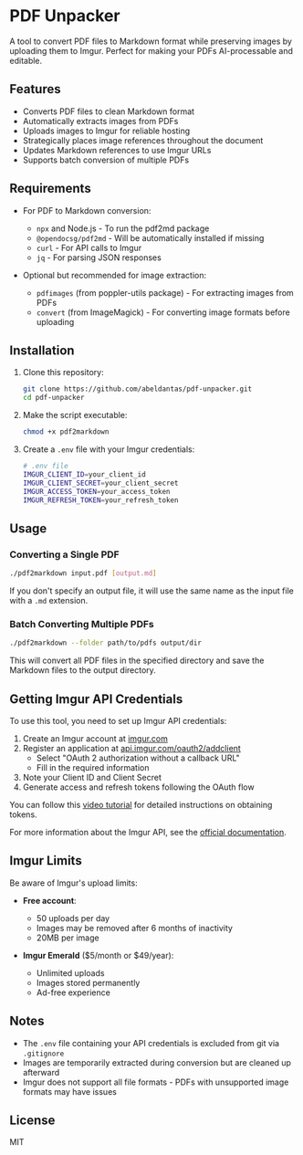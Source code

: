 # PDF Unpacker

A tool to convert PDF files to Markdown format while preserving images by uploading them to Imgur. Perfect for making your PDFs AI-processable and editable.

## Features

- Converts PDF files to clean Markdown format
- Automatically extracts images from PDFs
- Uploads images to Imgur for reliable hosting
- Strategically places image references throughout the document
- Updates Markdown references to use Imgur URLs
- Supports batch conversion of multiple PDFs

## Requirements

- For PDF to Markdown conversion:
  - `npx` and Node.js - To run the pdf2md package
  - `@opendocsg/pdf2md` - Will be automatically installed if missing
  - `curl` - For API calls to Imgur
  - `jq` - For parsing JSON responses

- Optional but recommended for image extraction:
  - `pdfimages` (from poppler-utils package) - For extracting images from PDFs
  - `convert` (from ImageMagick) - For converting image formats before uploading

## Installation

1. Clone this repository:
   ```bash
   git clone https://github.com/abeldantas/pdf-unpacker.git
   cd pdf-unpacker
   ```

2. Make the script executable:
   ```bash
   chmod +x pdf2markdown
   ```

3. Create a `.env` file with your Imgur credentials:
   ```bash
   # .env file
   IMGUR_CLIENT_ID=your_client_id
   IMGUR_CLIENT_SECRET=your_client_secret
   IMGUR_ACCESS_TOKEN=your_access_token
   IMGUR_REFRESH_TOKEN=your_refresh_token
   ```

## Usage

### Converting a Single PDF

```bash
./pdf2markdown input.pdf [output.md]
```

If you don't specify an output file, it will use the same name as the input file with a `.md` extension.

### Batch Converting Multiple PDFs

```bash
./pdf2markdown --folder path/to/pdfs output/dir
```

This will convert all PDF files in the specified directory and save the Markdown files to the output directory.

## Getting Imgur API Credentials

To use this tool, you need to set up Imgur API credentials:

1. Create an Imgur account at [imgur.com](https://imgur.com/)
2. Register an application at [api.imgur.com/oauth2/addclient](https://api.imgur.com/oauth2/addclient)
   - Select "OAuth 2 authorization without a callback URL"
   - Fill in the required information
3. Note your Client ID and Client Secret
4. Generate access and refresh tokens following the OAuth flow

You can follow this [video tutorial](https://www.youtube.com/watch?v=anfNgyplDjI&t=73s) for detailed instructions on obtaining tokens.

For more information about the Imgur API, see the [official documentation](https://apidocs.imgur.com/).

## Imgur Limits

Be aware of Imgur's upload limits:

- **Free account**: 
  - 50 uploads per day
  - Images may be removed after 6 months of inactivity
  - 20MB per image

- **Imgur Emerald** ($5/month or $49/year):
  - Unlimited uploads
  - Images stored permanently
  - Ad-free experience

## Notes

- The `.env` file containing your API credentials is excluded from git via `.gitignore`
- Images are temporarily extracted during conversion but are cleaned up afterward
- Imgur does not support all file formats - PDFs with unsupported image formats may have issues

## License

MIT